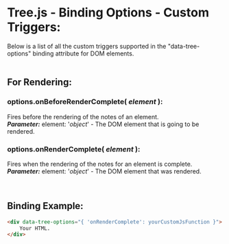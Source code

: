 # Tree.js - Binding Options - Custom Triggers:

Below is a list of all the custom triggers supported in the "data-tree-options" binding attribute for DOM elements.
<br>
<br>


## For Rendering:

### options.onBeforeRenderComplete( *element* ):
Fires before the rendering of the notes of an element.
<br>
***Parameter:*** element: '*object*' - The DOM element that is going to be rendered.

### options.onRenderComplete( *element* ):
Fires when the rendering of the notes for an element is complete.
<br>
***Parameter:*** element: '*object*' - The DOM element that was rendered.

<br>


## Binding Example:

```markdown
<div data-tree-options="{ 'onRenderComplete': yourCustomJsFunction }">
    Your HTML.
</div>
```